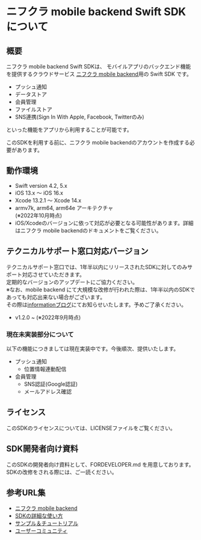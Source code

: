 # ニフクラ mobile backend Swift SDKについて

## 概要

ニフクラ mobile backend Swift SDKは、
モバイルアプリのバックエンド機能を提供するクラウドサービス
[ニフクラ mobile backend](https://mbaas.nifcloud.com)用の Swift SDK です。

- プッシュ通知
- データストア
- 会員管理
- ファイルストア
- SNS連携(Sign In With Apple, Facebook, Twitterのみ)

といった機能をアプリから利用することが可能です。

このSDKを利用する前に、ニフクラ mobile backendのアカウントを作成する必要があります。

## 動作環境
- Swift version 4.2, 5.x
- iOS 13.x ～ iOS 16.x
- Xcode 13.2.1 〜 Xcode 14.x
- armv7k, arm64, arm64e アーキテクチャ  
(※2022年10月時点)  
- iOS/Xcodeのバージョンに依って対応が必要となる可能性があります。詳細はニフクラ mobile backendのドキュメントをご覧ください。

## テクニカルサポート窓口対応バージョン

テクニカルサポート窓口では、1年半以内にリリースされたSDKに対してのみサポート対応させていただきます。<br>
定期的なバージョンのアップデートにご協力ください。<br>
※なお、mobile backend にて大規模な改修が行われた際は、1年半以内のSDKであっても対応出来ない場合がございます。<br>
その際は[informationブログ](https://mbaas.nifcloud.com/info/)にてお知らせいたします。予めご了承ください。

- v1.2.0 ~ (※2022年9月時点)

### 現在未実装部分について

以下の機能につきましては現在実装中です。今後順次、提供いたします。

* プッシュ通知
  * 位置情報連動配信
* 会員管理
  * SNS認証(Google認証)
  * メールアドレス確認

## ライセンス

このSDKのライセンスについては、LICENSEファイルをご覧ください。

## SDK開発者向け資料

このSDKの開発者向け資料として、FORDEVELOPER.md を用意しております。
SDKの改修をされる際には、ご一読ください。

## 参考URL集

- [ニフクラ mobile backend](https://mbaas.nifcloud.com/)
- [SDKの詳細な使い方](https://mbaas.nifcloud.com/doc/current/)
- [サンプル＆チュートリアル](https://mbaas.nifcloud.com/doc/current/tutorial/tutorial_swift.html)
- [ユーザーコミュニティ](https://github.com/NIFCLOUD-mbaas/UserCommunity)
